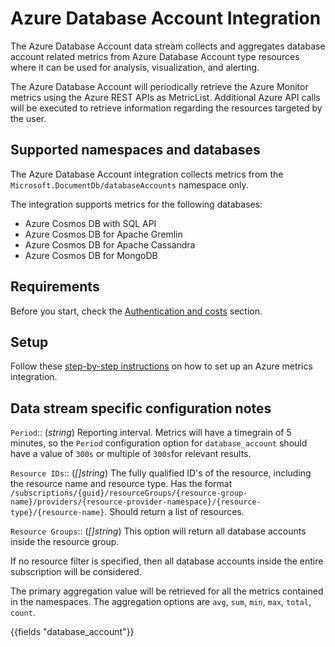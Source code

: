 # Azure Database Account Integration

The Azure Database Account data stream collects and aggregates database account related metrics from Azure Database Account type resources where it can be used for analysis, visualization, and alerting.

The Azure Database Account will periodically retrieve the Azure Monitor metrics using the Azure REST APIs as MetricList.
Additional Azure API calls will be executed to retrieve information regarding the resources targeted by the user.

## Supported namespaces and databases

The Azure Database Account integration collects metrics from the `Microsoft.DocumentDb/databaseAccounts` namespace only.

The integration supports metrics for the following databases:

- Azure Cosmos DB with SQL API
- Azure Cosmos DB for Apache Gremlin
- Azure Cosmos DB for Apache Cassandra
- Azure Cosmos DB for MongoDB

## Requirements

Before you start, check the [Authentication and costs](https://docs.elastic.co/integrations/azure_metrics#authentication-and-costs) section.

## Setup

Follow these [step-by-step instructions](https://docs.elastic.co/integrations/azure_metrics#setup) on how to set up an Azure metrics integration.

## Data stream specific configuration notes

`Period`:: (_string_) Reporting interval. Metrics will have a timegrain of 5 minutes, so the `Period` configuration option  for `database_account` should have a value of `300s` or multiple of `300s`for relevant results.

`Resource IDs`:: (_[]string_) The fully qualified ID's of the resource, including the resource name and resource type. Has the format `/subscriptions/{guid}/resourceGroups/{resource-group-name}/providers/{resource-provider-namespace}/{resource-type}/{resource-name}`.
  Should return a list of resources.

`Resource Groups`:: (_[]string_) This option will return all database accounts inside the resource group.

If no resource filter is specified, then all database accounts inside the entire subscription will be considered.

The primary aggregation value will be retrieved for all the metrics contained in the namespaces. The aggregation options are `avg`, `sum`, `min`, `max`, `total`, `count`.

{{fields "database_account"}}
